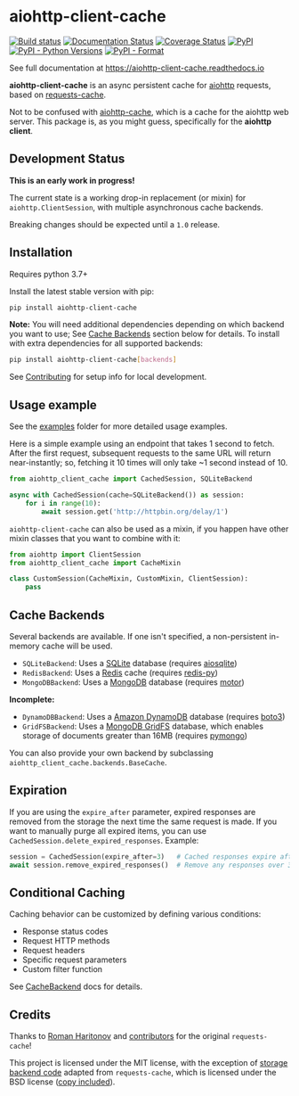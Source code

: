 # aiohttp-client-cache

[![Build status](https://github.com/JWCook/aiohttp-client-cache/workflows/Build/badge.svg)](https://github.com/JWCook/aiohttp-client-cache/actions)
[![Documentation Status](https://img.shields.io/readthedocs/aiohttp-client-cache/stable?label=docs)](https://aiohttp-client-cache.readthedocs.io/en/latest/)
[![Coverage Status](https://coveralls.io/repos/github/JWCook/aiohttp-client-cache/badge.svg?branch=main)](https://coveralls.io/github/JWCook/aiohttp-client-cache?branch=main)
[![PyPI](https://img.shields.io/pypi/v/aiohttp-client-cache?color=blue)](https://pypi.org/project/aiohttp-client-cache)
[![PyPI - Python Versions](https://img.shields.io/pypi/pyversions/aiohttp-client-cache)](https://pypi.org/project/aiohttp-client-cache)
[![PyPI - Format](https://img.shields.io/pypi/format/aiohttp-client-cache?color=blue)](https://pypi.org/project/aiohttp-client-cache)

See full documentation at https://aiohttp-client-cache.readthedocs.io

**aiohttp-client-cache** is an async persistent cache for [aiohttp](https://docs.aiohttp.org)
requests, based on [requests-cache](https://github.com/reclosedev/requests-cache).

Not to be confused with [aiohttp-cache](https://github.com/cr0hn/aiohttp-cache), which is a cache
for the aiohttp web server. This package is, as you might guess, specifically for the **aiohttp client**.

## Development Status
**This is an early work in progress!**

The current state is a working drop-in replacement (or mixin) for `aiohttp.ClientSession`, with
multiple asynchronous cache backends.

Breaking changes should be expected until a `1.0` release.

## Installation
Requires python 3.7+

Install the latest stable version with pip:
```bash
pip install aiohttp-client-cache
```

**Note:** You will need additional dependencies depending on which backend you want to use; See
[Cache Backends](#cache-backends) section below for details.
To install with extra dependencies for all supported backends:
```bash
pip install aiohttp-client-cache[backends]
```

See [Contributing](https://github.com/JWCook/aiohttp-client-cache/blob/main/README.md)
for setup info for local development.

## Usage example
See the [examples](https://github.com/JWCook/aiohttp-client-cache/blob/main/examples)
folder for more detailed usage examples.

Here is a simple example using an endpoint that takes 1 second to fetch.
After the first request, subsequent requests to the same URL will return near-instantly; so,
fetching it 10 times will only take ~1 second instead of 10.
```python
from aiohttp_client_cache import CachedSession, SQLiteBackend

async with CachedSession(cache=SQLiteBackend()) as session:
    for i in range(10):
        await session.get('http://httpbin.org/delay/1')
```

`aiohttp-client-cache` can also be used as a mixin, if you happen have other mixin classes that you
want to combine with it:
```python
from aiohttp import ClientSession
from aiohttp_client_cache import CacheMixin

class CustomSession(CacheMixin, CustomMixin, ClientSession):
    pass
```

## Cache Backends
Several backends are available. If one isn't specified, a non-persistent in-memory cache will be used.

* `SQLiteBackend`: Uses a [SQLite](https://www.sqlite.org) database
  (requires [aiosqlite](https://github.com/omnilib/aiosqlite))
* `RedisBackend`: Uses a [Redis](https://redis.io/) cache
  (requires [redis-py](https://github.com/andymccurdy/redis-py))
* `MongoDBBackend`: Uses a [MongoDB](https://www.mongodb.com/) database
  (requires [motor](https://motor.readthedocs.io))
  
**Incomplete:**
* `DynamoDBBackend`: Uses a [Amazon DynamoDB](https://aws.amazon.com/dynamodb/) database
  (requires [boto3](https://github.com/boto/boto3))
* `GridFSBackend`: Uses a [MongoDB GridFS](https://docs.mongodb.com/manual/core/gridfs/) database,
  which enables storage of documents greater than 16MB
  (requires [pymongo](https://pymongo.readthedocs.io/en/stable/))

You can also provide your own backend by subclassing `aiohttp_client_cache.backends.BaseCache`.

## Expiration
If you are using the `expire_after` parameter, expired responses are removed from the storage the
next time the same request is made. If you want to manually purge all expired items, you can use
`CachedSession.delete_expired_responses`. Example:

```python
session = CachedSession(expire_after=3)   # Cached responses expire after 3 hours
await session.remove_expired_responses()  # Remove any responses over 3 hours old
```

## Conditional Caching
Caching behavior can be customized by defining various conditions:
* Response status codes
* Request HTTP methods
* Request headers
* Specific request parameters
* Custom filter function

See [CacheBackend](https://aiohttp-client-cache.readthedocs.io/en/latest/modules/aiohttp_client_cache.backends.base.html#aiohttp_client_cache.backends.base.CacheBackend)
docs for details.

## Credits
Thanks to [Roman Haritonov](https://github.com/reclosedev) and
[contributors](https://github.com/reclosedev/requests-cache/blob/master/CONTRIBUTORS.rst)
for the original `requests-cache`!

This project is licensed under the MIT license, with the exception of
[storage backend code](https://github.com/reclosedev/requests-cache/tree/master/requests_cache/backends/storage)
adapted from `requests-cache`, which is licensed under the BSD license
([copy included](https://github.com/JWCook/aiohttp-client-cache/blob/main/requests_cache.md)).
